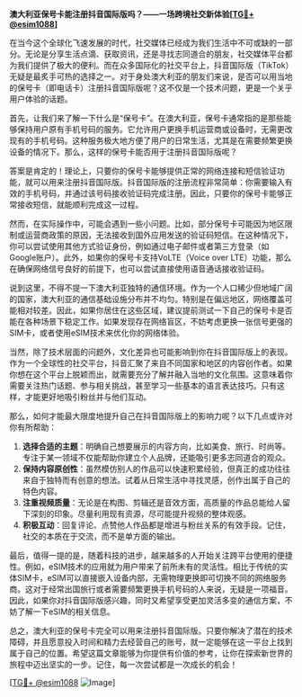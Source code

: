 **澳大利亚保号卡能注册抖音国际版吗？——一场跨境社交新体验[[TG💪+ @esim1088](https://t.me/s/esim1088)]**

在当今这个全球化飞速发展的时代，社交媒体已经成为我们生活中不可或缺的一部分。无论是分享生活点滴、获取资讯，还是寻找志同道合的朋友，社交媒体平台都为我们提供了极大的便利。而在众多国际化的社交平台上，抖音国际版（TikTok）无疑是最炙手可热的选择之一。对于身处澳大利亚的朋友们来说，是否可以用当地的保号卡（即电话卡）注册抖音国际版呢？这不仅是一个技术问题，更是一个关乎用户体验的话题。

首先，让我们来了解一下什么是“保号卡”。在澳大利亚，保号卡通常指的是那些能够保持用户原有手机号码的服务。它允许用户更换手机运营商或设备时，无需更改现有的手机号码。这种服务极大地方便了用户的日常生活，尤其是在需要频繁更换设备的情况下。那么，这样的保号卡能否用于注册抖音国际版呢？

答案是肯定的！理论上，只要你的保号卡能够提供正常的网络连接和短信验证功能，就可以用来注册抖音国际版。抖音国际版的注册流程非常简单：你需要输入有效的手机号码，并通过该号码接收验证码完成注册。因此，只要你的保号卡能够正常接收短信，就能顺利完成这一过程。

然而，在实际操作中，可能会遇到一些小问题。比如，部分保号卡可能因为地区限制或运营商政策的原因，无法接收到国外应用发送的验证码短信。在这种情况下，你可以尝试使用其他方式验证身份，例如通过电子邮件或者第三方登录（如Google账户）。此外，如果你的保号卡支持VoLTE（Voice over LTE）功能，那么在确保网络信号良好的前提下，也可以尝试直接使用语音通话接收验证码。

说到这里，不得不提一下澳大利亚独特的通信环境。作为一个人口稀少但地域广阔的国家，澳大利亚的通信基础设施分布并不均匀。特别是在偏远地区，网络覆盖可能相对较差。因此，如果你居住在这些区域，建议提前测试一下自己的保号卡是否能在各种场景下稳定工作。如果发现存在网络盲区，不妨考虑更换一张信号更强的SIM卡，或者使用eSIM技术来优化你的网络体验。

当然，除了技术层面的问题外，文化差异也可能影响到你在抖音国际版上的表现。作为一个全球性的社交平台，抖音汇聚了来自不同国家和地区的内容创作者。如果你想在这个平台上脱颖而出，就需要充分了解并融入当地的文化氛围。这意味着你需要关注热门话题、参与相关挑战，甚至学习一些基本的语言表达技巧。只有这样，才能更好地吸引粉丝并与他们互动。

那么，如何才能最大限度地提升自己在抖音国际版上的影响力呢？以下几点或许对你有所帮助：

1. **选择合适的主题**：明确自己想要展示的内容方向，比如美食、旅行、时尚等。专注于某一领域不仅能帮助你建立个人品牌，还能吸引更多志同道合的观众。
2. **保持内容原创性**：虽然模仿别人的作品可以快速积累经验，但真正的成功往往来自于独特而有创意的想法。试着从日常生活中寻找灵感，创作出属于自己的特色内容。
3. **注重视频质量**：无论是在构图、剪辑还是音效方面，高质量的作品总能给人留下深刻的印象。尽量利用现有资源，尽可能提升视频的整体观感。
4. **积极互动**：回复评论、点赞他人作品都是增进与粉丝关系的有效手段。记住，社交的本质在于交流，而不是单方面的输出。

最后，值得一提的是，随着科技的进步，越来越多的人开始关注跨平台使用的便捷性。例如，eSIM技术的应用就为用户带来了前所未有的灵活性。相比于传统的实体SIM卡，eSIM可以直接嵌入设备内部，无需物理更换即可切换不同的网络服务商。这对于经常出国旅行或者需要频繁更换手机号码的人来说，无疑是一项福音。因此，如果你对抖音国际版感兴趣，同时又希望享受更加灵活多变的通信方案，不妨了解一下eSIM的相关信息。

总之，澳大利亚的保号卡完全可以用来注册抖音国际版。只要你解决了潜在的技术障碍，并且愿意投入时间和精力去经营自己的账号，就一定能够在这一平台上找到属于自己的位置。希望这篇文章能够为你提供有价值的参考，让你在探索新世界的旅程中迈出坚实的一步。记住，每一次尝试都是一次成长的机会！

[[TG💪+ @esim1088](https://t.me/s/esim1088) ![Image](https://i.postimg.cc/4NQfJmqS/Snipaste-2025-05-13-00-14-12.png)]